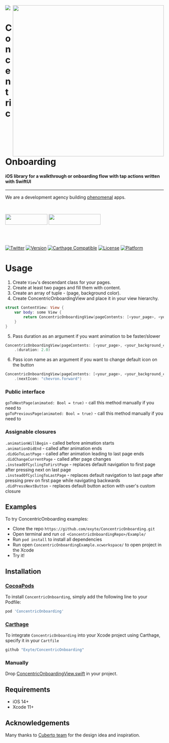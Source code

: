 <img src="https://github.com/exyte/ConcentricOnboarding/blob/master/header.png">
<img align="right" src="https://raw.githubusercontent.com/exyte/ConcentricOnboarding/master/demo.gif" width="480" />

<p><h1 align="left">Concentric Onboarding</h1></p>

<p><h4>iOS library for a walkthrough or onboarding flow with tap actions written with SwiftUI</h4></p>

___

<p> We are a development agency building
  <a href="https://clutch.co/profile/exyte#review-731233?utm_medium=referral&utm_source=github.com&utm_campaign=phenomenal_to_clutch">phenomenal</a> apps.</p>

</br>

<a href="https://exyte.com/contacts"><img src="https://i.imgur.com/vGjsQPt.png" width="134" height="34"></a> <a href="https://twitter.com/exyteHQ"><img src="https://i.imgur.com/DngwSn1.png" width="165" height="34"></a>

</br></br>

[![Twitter](https://img.shields.io/badge/Twitter-@exyteHQ-blue.svg?style=flat)](http://twitter.com/exyteHQ)
[![Version](https://img.shields.io/cocoapods/v/ConcentricOnboarding.svg?style=flat)](http://cocoapods.org/pods/ConcentricOnboarding)
[![Carthage Compatible](https://img.shields.io/badge/Carthage-compatible-0473B3.svg?style=flat)](https://github.com/Carthage/Carthage)
[![License](https://img.shields.io/cocoapods/l/ConcentricOnboarding.svg?style=flat)](http://cocoapods.org/pods/ConcentricOnboarding)
[![Platform](https://img.shields.io/cocoapods/p/ConcentricOnboarding.svg?style=flat)](http://cocoapods.org/pods/ConcentricOnboarding)

# Usage
1. Create `View`'s descendant class for your pages.
2. Create at least two pages and fill them with content.
3. Create an array of tuple - (page, background color).
4. Create ConcentricOnboardingView and place it in your view hierarchy.
```swift
struct ContentView: View {
    var body: some View {
        return ConcentricOnboardingView(pageContents: [<your_page>, <your_background_color>])
    }
}
```
5. Pass duration as an argument if you want animation to be faster/slower
```swift
ConcentricOnboardingView(pageContents: [<your_page>, <your_background_color>])
	.(duration: 2.0)
```

6. Pass icon name as an argument if you want to change default icon on the button 
```swift
ConcentricOnboardingView(pageContents: [<your_page>, <your_background_color>])
	.(nextIcon: "chevron.forward")
```
  
### Public interface    
`goToNextPage(animated: Bool = true)` - call this method manually if you need to  
`goToPreviousPage(animated: Bool = true)` - call this method manually if you need to  
  
### Assignable closures    

`.animationWillBegin` - called before animation starts  
`.animationDidEnd` - called after animation ends  
`.didGoToLastPage` - called after animation leading to last page ends  
`.didChangeCurrentPage` - called after page changes  
`.insteadOfCyclingToFirstPage` - replaces default navigation to first page after pressing next on last page  
`.insteadOfCyclingToLastPage` - replaces default navigation to last page after pressing prev on first page while navigating backwards  
`.didPressNextButton` - replaces default button action with user's custom closure  
  
## Examples

To try ConcentricOnboarding examples:
- Clone the repo `https://github.com/exyte/ConcentricOnboarding.git`
- Open terminal and run `cd <ConcentricOnboardingRepo>/Example/`
- Run `pod install` to install all dependencies
- Run open `ConcentricOnboardingExample.xcworkspace/` to open project in the Xcode
- Try it!

## Installation

### [CocoaPods](http://cocoapods.org)

To install `ConcentricOnboarding`, simply add the following line to your Podfile:

```ruby
pod 'ConcentricOnboarding'
```

### [Carthage](http://github.com/Carthage/Carthage)

To integrate `ConcentricOnboarding` into your Xcode project using Carthage, specify it in your `Cartfile`

```ruby
github "Exyte/ConcentricOnboarding"
```

### Manually

Drop [ConcentricOnboardingView.swift](https://github.com/exyte/ConcentricOnboarding/blob/master/Source/ConcentricOnboardingView.swift) in your project.

## Requirements

* iOS 14+
* Xcode 11+

## Acknowledgements

Many thanks to [Cuberto team](https://dribbble.com/shots/6654320-Animated-Onboarding-Screens) for the design idea and inspiration. 
